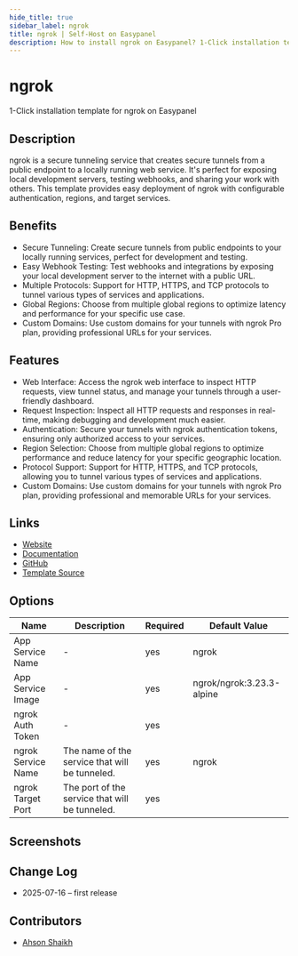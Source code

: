 ```yaml
---
hide_title: true
sidebar_label: ngrok
title: ngrok | Self-Host on Easypanel
description: How to install ngrok on Easypanel? 1-Click installation template for ngrok on Easypanel
---
```


<!-- generated -->

# ngrok

1-Click installation template for ngrok on Easypanel

## Description

ngrok is a secure tunneling service that creates secure tunnels from a public endpoint to a locally running web service. It&#39;s perfect for exposing local development servers, testing webhooks, and sharing your work with others. This template provides easy deployment of ngrok with configurable authentication, regions, and target services.

## Benefits

- Secure Tunneling: Create secure tunnels from public endpoints to your locally running services, perfect for development and testing.
- Easy Webhook Testing: Test webhooks and integrations by exposing your local development server to the internet with a public URL.
- Multiple Protocols: Support for HTTP, HTTPS, and TCP protocols to tunnel various types of services and applications.
- Global Regions: Choose from multiple global regions to optimize latency and performance for your specific use case.
- Custom Domains: Use custom domains for your tunnels with ngrok Pro plan, providing professional URLs for your services.

## Features

- Web Interface: Access the ngrok web interface to inspect HTTP requests, view tunnel status, and manage your tunnels through a user-friendly dashboard.
- Request Inspection: Inspect all HTTP requests and responses in real-time, making debugging and development much easier.
- Authentication: Secure your tunnels with ngrok authentication tokens, ensuring only authorized access to your services.
- Region Selection: Choose from multiple global regions to optimize performance and reduce latency for your specific geographic location.
- Protocol Support: Support for HTTP, HTTPS, and TCP protocols, allowing you to tunnel various types of services and applications.
- Custom Domains: Use custom domains for your tunnels with ngrok Pro plan, providing professional and memorable URLs for your services.

## Links

- [Website](https://ngrok.com)
- [Documentation](https://ngrok.com/docs)
- [GitHub](https://github.com/ngrok/ngrok)
- [Template Source](https://github.com/easypanel-io/templates/tree/main/templates/ngrok)

## Options

Name | Description | Required | Default Value
-|-|-|-
App Service Name | - | yes | ngrok
App Service Image | - | yes | ngrok/ngrok:3.23.3-alpine
ngrok Auth Token | - | yes | 
ngrok Service Name | The name of the service that will be tunneled. | yes | ngrok
ngrok Target Port | The port of the service that will be tunneled. | yes | 

## Screenshots


## Change Log

- 2025-07-16 – first release

## Contributors

- [Ahson Shaikh](https://github.com/Ahson-Shaikh)
